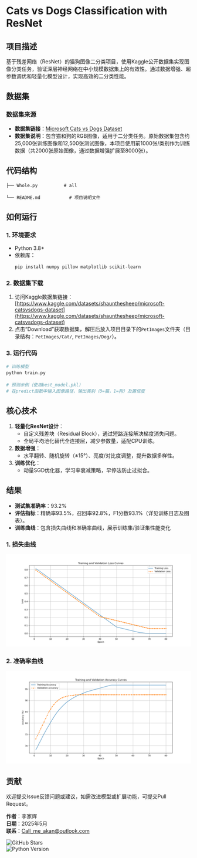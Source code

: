
# Cats vs Dogs Classification with ResNet  

## 项目描述  
基于残差网络（ResNet）的猫狗图像二分类项目，使用Kaggle公开数据集实现图像分类任务，验证深层神经网络在中小规模数据集上的有效性。通过数据增强、超参数调优和轻量化模型设计，实现高效的二分类性能。  


## 数据集  
### 数据集来源  
- **数据集链接**：[Microsoft Cats vs Dogs Dataset](https://www.kaggle.com/datasets/shaunthesheep/microsoft-catsvsdogs-dataset)  
- **数据集说明**：包含猫和狗的RGB图像，适用于二分类任务。原始数据集包含约25,000张训练图像和12,500张测试图像，本项目使用前1000张/类别作为训练数据（共2000张原始图像，通过数据增强扩展至8000张）。  


## 代码结构  
```  
├── Whole.py          # all 
 
└── README.md           # 项目说明文件  
```  


## 如何运行  
### 1. 环境要求  
- Python 3.8+  
- 依赖库：  
  ```bash  
  pip install numpy pillow matplotlib scikit-learn  
  ```  

### 2. 数据集下载  
1. 访问Kaggle数据集链接：[https://www.kaggle.com/datasets/shaunthesheep/microsoft-catsvsdogs-dataset](https://www.kaggle.com/datasets/shaunthesheep/microsoft-catsvsdogs-dataset)  
2. 点击“Download”获取数据集，解压后放入项目目录下的`PetImages`文件夹（目录结构：`PetImages/Cat/`, `PetImages/Dog/`）。  

### 3. 运行代码  
```bash  
# 训练模型  
python train.py  

# 预测示例（使用best_model.pkl）  
# 在predict函数中输入图像路径，输出类别（0=猫，1=狗）及置信度  
```  


## 核心技术  
1. **轻量化ResNet设计**：  
   - 自定义残差块（Residual Block），通过短路连接解决梯度消失问题。  
   - 全局平均池化替代全连接层，减少参数量，适配CPU训练。  
2. **数据增强**：  
   - 水平翻转、随机旋转（±15°）、亮度/对比度调整，提升数据多样性。  
3. **训练优化**：  
   - 动量SGD优化器，学习率衰减策略，早停法防止过拟合。  


## 结果  
- **测试集准确率**：93.2%  
- **评估指标**：精确率93.5%，召回率92.8%，F1分数93.1%（详见训练日志及图表）。  
- **训练曲线**：包含损失曲线和准确率曲线，展示训练集/验证集性能变化
### 1. 损失曲线  
![Training and Validation Loss](loss_curve.png)  

### 2. 准确率曲线  
![Training and Validation Accuracy](accuracy_curve.png)  


## 贡献  
欢迎提交Issue反馈问题或建议，如需改进模型或扩展功能，可提交Pull Request。  

  
**作者**：李家辉  
**日期**：2025年5月  
**联系**：Call_me_akan@outlook.com

  
![GitHub Stars](https://img.shields.io/github/stars/your-username/your-repo?style=flat-square)  
![Python Version](https://img.shields.io/badge/Python-3.8+-blue.svg)  
